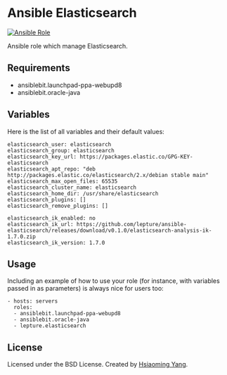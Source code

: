 # Ansible Elasticsearch

[![Ansible Role](https://img.shields.io/ansible/role/7197.svg)](https://galaxy.ansible.com/detail#/role/7197)

Ansible role which manage Elasticsearch.

## Requirements

- ansiblebit.launchpad-ppa-webupd8
- ansiblebit.oracle-java


## Variables

Here is the list of all variables and their default values:

```
elasticsearch_user: elasticsearch
elasticsearch_group: elasticsearch
elasticsearch_key_url: https://packages.elastic.co/GPG-KEY-elasticsearch
elasticsearch_apt_repo: "deb http://packages.elastic.co/elasticsearch/2.x/debian stable main"
elasticsearch_max_open_files: 65535
elasticsearch_cluster_name: elasticsearch
elasticsearch_home_dir: /usr/share/elasticsearch
elasticsearch_plugins: []
elasticsearch_remove_plugins: []

elasticsearch_ik_enabled: no
elasticsearch_ik_url: https://github.com/lepture/ansible-elasticsearch/releases/download/v0.1.0/elasticsearch-analysis-ik-1.7.0.zip
elasticsearch_ik_version: 1.7.0
```


## Usage

Including an example of how to use your role (for instance, with variables passed in as parameters) is always nice for users too:

    - hosts: servers
      roles:
      - ansiblebit.launchpad-ppa-webupd8
      - ansiblebit.oracle-java
      - lepture.elasticsearch

License
-------

Licensed under the BSD License. Created by [Hsiaoming Yang](http://lepture.com/).
